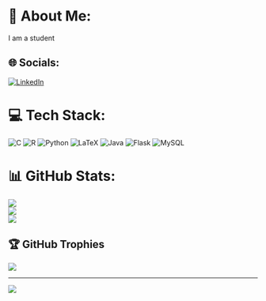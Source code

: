 # 💫 About Me:
I am a student

## 🌐 Socials:
[![LinkedIn](https://img.shields.io/badge/LinkedIn-%230077B5.svg?logo=linkedin&logoColor=white)](https://linkedin.com/in/akshithkl) 

<!-- Proudly created with GPRM ( https://gprm.itsvg.in ) -->
<!--
# 📊 GitHub Stats:
![](https://github-readme-stats.vercel.app/api?username=akshithkl&theme=dark&hide_border=false&include_all_commits=false&count_private=false)<br/>
![](https://github-readme-streak-stats.herokuapp.com/?user=akshithkl&theme=dark&hide_border=false)<br/>
![](https://github-readme-stats.vercel.app/api/top-langs/?username=akshithkl&theme=dark&hide_border=false&include_all_commits=false&count_private=false&layout=compact)

---
[![](https://visitcount.itsvg.in/api?id=akshithkl&icon=0&color=0)](https://visitcount.itsvg.in) --!>

<!-- Proudly created with GPRM ( https://gprm.itsvg.in ) -->

# 💻 Tech Stack:
![C](https://img.shields.io/badge/c-%2300599C.svg?style=flat&logo=c&logoColor=white) ![R](https://img.shields.io/badge/r-%23276DC3.svg?style=flat&logo=r&logoColor=white)
![Python](https://img.shields.io/badge/python-3670A0?style=plastic&logo=python&logoColor=ffdd54) ![LaTeX](https://img.shields.io/badge/latex-%23008080.svg?style=plastic&logo=latex&logoColor=white) ![Java](https://img.shields.io/badge/java-%23ED8B00.svg?style=plastic&logo=openjdk&logoColor=white) ![Flask](https://img.shields.io/badge/flask-%23000.svg?style=plastic&logo=flask&logoColor=white) ![MySQL](https://img.shields.io/badge/mysql-4479A1.svg?style=plastic&logo=mysql&logoColor=white)



<!-- Proudly created with GPRM ( https://gprm.itsvg.in ) -->
# 📊 GitHub Stats:
![](https://github-readme-stats.vercel.app/api?username=akshithkl&theme=dark&hide_border=false&include_all_commits=true&count_private=true)<br/>
![](https://github-readme-streak-stats.herokuapp.com/?user=akshithkl&theme=dark&hide_border=false)<br/>
![](https://github-readme-stats.vercel.app/api/top-langs/?username=akshithkl&theme=dark&hide_border=false&include_all_commits=true&count_private=true&layout=compact)

## 🏆 GitHub Trophies
![](https://github-profile-trophy.vercel.app/?username=akshithkl&theme=radical&no-frame=false&no-bg=true&margin-w=4)

---
[![](https://visitcount.itsvg.in/api?id=akshithkl&icon=0&color=0)](https://visitcount.itsvg.in)

